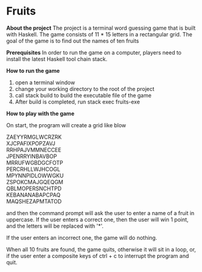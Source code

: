 # Fruits


**About the project**
The project is a terminal word guessing game that is built with Haskell.
The game consists of 11 * 15 letters in a rectangular grid.
The goal of the game is to find out the names of ten fruits

**Prerequisites**
In order to run the game on a computer, players need to install the latest Haskell tool chain stack.

**How to run the game**

1. open a terminal window
2. change your working directory to the root of the project 
3. call stack build to build the executable file of the game 
4. After build is completed, run stack exec fruits-exe

**How to play with the game**

On start, the program will create a grid like blow

ZAEYYRMGLWCRZRK  
XJCPAFIXPOPZAVJ  
RRHPAJVMMNECCEE  
JPENRRYINBAVBOP  
MRRUFWGBDGCFOTP  
PERCRHLLWJHCOGL  
MPYNNPIDLOWWGKU  
ZSPOKCMAJGQEQGM  
QBLMOPERSNCHTPD  
KEBANANABAPCPAQ  
MAQSHEZAPMTATOD  
 
and then the command prompt will ask the user to enter a name of a fruit in uppercase.
If the user enters a correct one, then the user will win 1 point, and the letters
will be replaced with '*'. 

If the user enters an incorrect one, the game will do nothing.

When all 10 fruits are found, the game quits, otherwise it will sit in a loop, 
or, if the user enter a composite keys of ctrl + c to interrupt the program and quit. 

